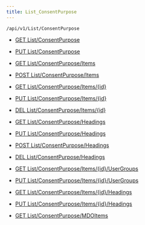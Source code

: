 ```yaml
---
title: List_ConsentPurpose
---
```


```http
/api/v1/List/ConsentPurpose
```




* [GET List/ConsentPurpose](v1ConsentPurposeList_GetListDefinition.md)

* [PUT List/ConsentPurpose](v1ConsentPurposeList_SetListDefinition.md)

* [GET List/ConsentPurpose/Items](v1ConsentPurposeList_GetAllConsentPurpose.md)

* [POST List/ConsentPurpose/Items](v1ConsentPurposeList_PostConsentPurpose.md)

* [GET List/ConsentPurpose/Items/{id}](v1ConsentPurposeList_GetConsentPurpose.md)

* [PUT List/ConsentPurpose/Items/{id}](v1ConsentPurposeList_PutConsentPurpose.md)

* [DEL List/ConsentPurpose/Items/{id}](v1ConsentPurposeList_DeleteConsentPurpose.md)

* [GET List/ConsentPurpose/Headings](v1ConsentPurposeList_GetConsentPurposeHeadings.md)

* [PUT List/ConsentPurpose/Headings](v1ConsentPurposeList_PutConsentPurposeHeadings.md)

* [POST List/ConsentPurpose/Headings](v1ConsentPurposeList_PostConsentPurposeHeading.md)

* [DEL List/ConsentPurpose/Headings](v1ConsentPurposeList_DeleteConsentPurposeHeadings.md)

* [GET List/ConsentPurpose/Items/{id}/UserGroups](v1ConsentPurposeList_GetConsentPurposeUserGroupsForListItem.md)

* [PUT List/ConsentPurpose/Items/{id}/UserGroups](v1ConsentPurposeList_PutConsentPurposeUserGroupsForListItem.md)

* [GET List/ConsentPurpose/Items/{id}/Headings](v1ConsentPurposeList_GetConsentPurposeHeadingsForListItem.md)

* [PUT List/ConsentPurpose/Items/{id}/Headings](v1ConsentPurposeList_PutConsentPurposeHeadingsForListItem.md)

* [GET List/ConsentPurpose/MDOItems](v1ConsentPurposeList_GetMDOList.md)